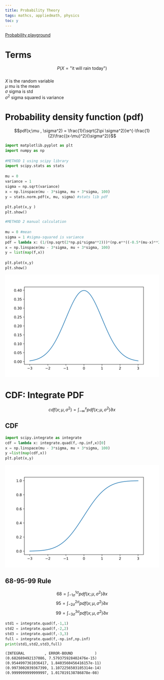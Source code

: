 ```yaml
---
title: Probability Theory
tags: mathcs, appliedmath, physics
toc: y
---
```


[Probability playground](http://www.acsu.buffalo.edu/~adamcunn/probability/probability.html)

# Terms

$$P(X=\text{"it will rain today"})$$  
$X$ is the random variable  
$\mu$ mu is the mean  
$\sigma$ sigma is std  
$\sigma^2$ sigma squared is variance

# Probability density function (pdf)

$$pdf(x;\mu , \sigma^2) = \frac{1}{\sqrt{2\pi \sigma^2}}e^{-\frac{1}{2}\frac{(x-\mu)^2}{\sigma^2}}$$

```python
import matplotlib.pyplot as plt
import numpy as np

#METHOD 1 using scipy library
import scipy.stats as stats

mu = 0
variance = 1
sigma = np.sqrt(variance)
x = np.linspace(mu - 3*sigma, mu + 3*sigma, 100)
y = stats.norm.pdf(x, mu, sigma) #stats lib pdf

plt.plot(x,y )
plt.show()
```

```python
#METHOD 2 manual calculation

mu = 0 #mean
sigma = 1 #sigma-squared is variance
pdf = lambda x: (1/(np.sqrt(2*np.pi*sigma**2)))*(np.e**((-0.5*(mu-x)**2)/(sigma**2)))
x = np.linspace(mu - 3*sigma, mu + 3*sigma, 100)
y = list(map(f,x))
                                        
plt.plot(x,y)
plt.show()
```

![](/images/probTheory/pdf.svg)

# CDF: Integrate PDF 

$$cdf(x;\mu , \sigma^2) = \int_{-\infty}^{x} pdf(x;\mu , \sigma^2) \partial x $$

## CDF 

```python
import scipy.integrate as integrate
cdf = lambda x: integrate.quad(f,-np.inf,x)[0]
x = np.linspace(mu - 3*sigma, mu + 3*sigma, 100)
y =list(map(cdf,x))
plt.plot(x,y)
```

![](/images/probTheory/cdf.svg)


## 68-95-99 Rule

$$ 68 = \int_{-1\sigma}^{1\sigma}pdf(x;\mu , \sigma^2) \partial x $$
$$ 95 = \int_{-2\sigma}^{2\sigma}pdf(x;\mu , \sigma^2) \partial x $$
$$ 99 = \int_{-3\sigma}^{3\sigma}pdf(x;\mu , \sigma^2) \partial x $$
```python
std1 = integrate.quad(f,-1,1)
std2 = integrate.quad(f,-2,2)
std3 = integrate.quad(f,-3,3)
full = integrate.quad(f,-np.inf,np.inf)
print(std1,std2,std3,full)
```

```
(INTEGRAL         , ERROR-BOUND          )
(0.682689492137086, 7.579375928402476e-15) 
(0.9544997361036417, 1.8403560456416157e-11) 
(0.9973002039367399, 1.1072256503105314e-14) 
(0.9999999999999997, 1.017819138786878e-08)
```